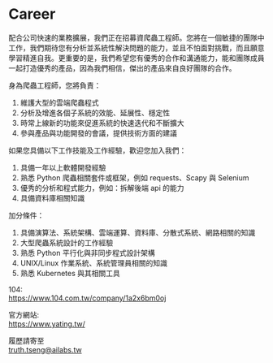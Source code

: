 # Career

配合公司快速的業務擴展，我們正在招募資爬蟲工程師。您將在一個敏捷的團隊中工作，我們期待您有分析並系統性解決問題的能力，並且不怕面對挑戰，而且願意學習精進自我。更重要的是，我們希望您有優秀的合作和溝通能力，能和團隊成員一起打造優秀的產品，因為我們相信，傑出的產品來自良好團隊的合作。

身為爬蟲工程師，您將負責：
1. 維護大型的雲端爬蟲程式
2. 分析及增進各個子系統的效能、延展性、穩定性
3. 時常上線新的功能來促進系統的快速迭代和不斷擴大
4. 參與產品與功能開發的會議，提供技術方面的建議

如果您具備以下工作技能及工作經驗，歡迎您加入我們：
1. 具備一年以上軟體開發經驗
2. 熟悉 Python 爬蟲相關套件或框架，例如 requests、Scapy 與 Selenium
3. 優秀的分析和程式能力，例如：拆解後端 api 的能力
4. 具備資料庫相關知識

加分條件：
1. 具備演算法、系統架構、雲端運算、資料庫、分散式系統、網路相關的知識
2. 大型爬蟲系統設計的工作經驗
3. 熟悉 Python 平行化與非同步程式設計架構
4. UNIX/Linux 作業系統、系統管理員相關的知識
5. 熟悉 Kubernetes 與其相關工具

104:  
https://www.104.com.tw/company/1a2x6bm0oj

官方網站:  
https://www.yating.tw/

履歷請寄至  
truth.tseng@ailabs.tw